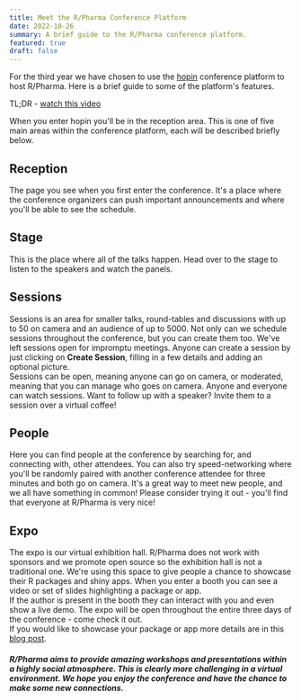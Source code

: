 ```yaml
---
title: Meet the R/Pharma Conference Platform
date: 2022-10-26
summary: A brief guide to the R/Pharma conference platform.
featured: true
draft: false
---
```


For the third year we have chosen to use the [hopin](https://hopin.com/) conference platform to host R/Pharma.  Here is a brief guide to some of the platform's features.

TL;DR - [watch this video](https://www.youtube.com/watch?v=EOlWYsnE3JU)

When you enter hopin you'll be in the reception area.  This is one of five main areas within the conference platform, each will be described briefly below.

## Reception
The page you see when you first enter the conference.  It's a place where the conference organizers can push important announcements and where you'll be able to see the schedule.

## Stage
This is the place where all of the talks happen.  Head over to the stage to listen to the speakers and watch the panels.

## Sessions
Sessions is an area for smaller talks, round-tables and discussions with up to 50 on camera and an audience of up to 5000.  Not only can we schedule sessions throughout the conference, but you can create them too.  We've left sessions open for impromptu meetings.  Anyone can create a session by just clicking on **Create Session**, filling in a few details and adding an optional picture.  
Sessions can be open, meaning anyone can go on camera, or moderated, meaning that you can manage who goes on camera.  Anyone and everyone can watch sessions.  Want to follow up with a speaker?  Invite them to a session over a virtual coffee!

## People
Here you can find people at the conference by searching for, and connecting with, other attendees.  You can also try speed-networking where you'll be randomly paired with another conference attendee for three minutes and both go on camera.  It's a great way to meet new people, and we all have something in common!  Please consider trying it out - you'll find that everyone at R/Pharma is very nice!  

## Expo
The expo is our virtual exhibition hall.  R/Pharma does not work with sponsors and we promote open source so the exhibition hall is not a traditional one.  We're using this space to give people a chance to showcase their R packages and shiny apps.  When you enter a booth you can see a video or set of slides highlighting a package or app.  
If  the author is present in the booth they can interact with you and even show a live demo.  The expo will be open throughout the entire three days of the conference - come check it out.  
If you would like to showcase your package or app more details are in this [blog post](/post/2022-10-16-expo/).


##### R/Pharma aims to provide amazing workshops and presentations within a highly social atmosphere.  This is clearly more challenging in a virtual environment.  We hope you enjoy the conference and have the chance to make some new connections.
